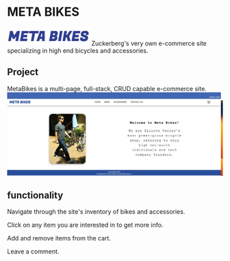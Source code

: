 # META BIKES
![logo](./client/imgs/logo.png)
Zuckerberg's very own e-commerce site specializing in high end bicycles and accessories.


## Project 
MetaBikes is a multi-page, full-stack, CRUD capable e-commerce site. 
![Meta Bikes Landing Page](./client/imgs/landing.png)

## functionality 

Navigate through the site's inventory of bikes and accessories.  

Click on any item you are interested in to get more info. 

Add and remove items from the cart.

Leave a comment. 




